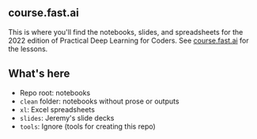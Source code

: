 ## course.fast.ai

This is where you'll find the notebooks, slides, and spreadsheets for the 2022 edition of Practical Deep Learning for Coders. See [course.fast.ai](https://course.fast.ai) for the lessons.

## What's here

- Repo root: notebooks
- `clean` folder: notebooks without prose or outputs
- `xl`: Excel spreadsheets
- `slides`: Jeremy's slide decks
- `tools`: Ignore (tools for creating this repo)
